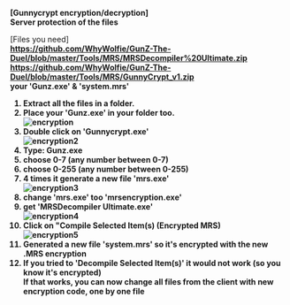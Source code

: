 <b> [Gunnycrypt encryption/decryption] </b><br>
<b> Server protection of the files </b> <br>

[Files you need]<br>
<b> https://github.com/WhyWolfie/GunZ-The-Duel/blob/master/Tools/MRS/MRSDecompiler%20Ultimate.zip <b/> <br>
<b> https://github.com/WhyWolfie/GunZ-The-Duel/blob/master/Tools/MRS/GunnyCrypt_v1.zip <b/> <br>
  <b> your 'Gunz.exe' & 'system.mrs' </b> </br>
  
1. Extract all the files in a folder. <br>
2. Place your 'Gunz.exe' in your folder too. <br>
![encryption](https://i.imgur.com/sTFYT5q.png) <br>
3. Double click on 'Gunnycrypt.exe' <br>
![encryption2](https://i.imgur.com/iubvNfS.png) <br>
4. Type: Gunz.exe <br>
5. choose 0-7 (any number between 0-7) <br>
6. choose 0-255 (any number between 0-255) <br>
7. 4 times it generate a new file 'mrs.exe'  <br>
![encryption3](https://i.imgur.com/0eDAjPt.png) <br>
8. change 'mrs.exe' too 'mrsencryption.exe' <br>
9. get 'MRSDecompiler Ultimate.exe' <br>
![encryption4](https://i.imgur.com/V9Ngm0J.png) <br>
10. Click on "Compile Selected Item(s) (Encrypted MRS) <br>
![encryption5](https://i.imgur.com/XNcN91D.png) <br>
11. Generated a new file 'system.mrs' so it's encrypted with the new .MRS encryption <br>
12. If you tried to 'Decompile Selected Item(s)' it would not work (so you know it's encrypted) <br>
<b> If that works, you can now change all files from the client with new encryption code, one by one file </b> <br>

